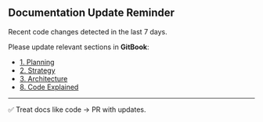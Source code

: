 ## Documentation Update Reminder

Recent code changes detected in the last 7 days.

Please update relevant sections in **GitBook**:

- [1. Planning](docs/01-planning.md)
- [2. Strategy](docs/02-strategy.md)
- [3. Architecture](docs/03-architecture.md)
- [8. Code Explained](docs/08-code-explained.md)

---
✅ Treat docs like code → PR with updates.
